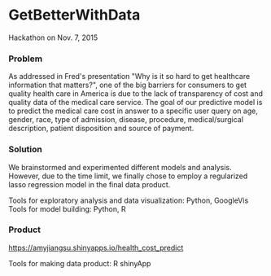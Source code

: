 # GetBetterWithData
Hackathon on Nov. 7, 2015

### Problem
As addressed in Fred's presentation "Why is it so hard to get healthcare information that matters?", one of the big barriers for consumers to get quality health care in America is due to the lack of transparency of cost and quality data of the medical care service.  The goal of our predictive model is to predict the medical care cost in answer to a specific user query on age, gender, race, type of admission, disease, procedure, medical/surgical description, patient disposition and source of payment.           

### Solution
We brainstormed and experimented different models and analysis.   However, due to the time limit, we finally chose to employ a regularized lasso regression model  in the final data product.

Tools for exploratory analysis and data visualization: Python, GoogleVis
Tools for model building: Python, R

### Product
https://amyjiangsu.shinyapps.io/health_cost_predict 

Tools for making data product: R shinyApp
